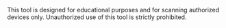 This tool is designed for educational purposes and for scanning authorized devices only. Unauthorized use of this tool is strictly prohibited.
